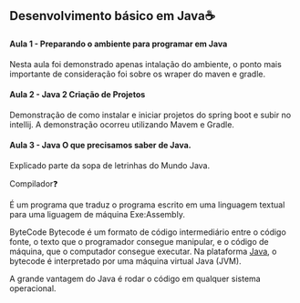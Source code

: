 ## Desenvolvimento básico em Java:coffee:

#### Aula 1 - Preparando o ambiente para programar em Java

Nesta aula foi demonstrado apenas intalação do ambiente, o ponto mais importante de consideração foi sobre os wraper do maven e gradle.

#### Aula 2 - Java 2 Criação de Projetos

Demonstração de como instalar e iniciar projetos do spring boot e subir no intellij.
A demonstração ocorreu utilizando Mavem e Gradle.

#### Aula 3 - Java O que precisamos saber de Java.

Explicado parte da sopa de letrinhas do Mundo Java.

Compilador:question:

É um programa que traduz o programa escrito em uma linguagem textual para uma liguagem de máquina Exe:Assembly.

ByteCode
Bytecode é um formato de código intermediário entre o código fonte, o texto que o programador consegue manipular, e o código de máquina, que o computador consegue executar.
Na plataforma [Java](https://www.dca.fee.unicamp.br/cursos/PooJava/javaenv/bytecode.htmlhttps:/), o bytecode é interpretado por uma máquina virtual Java (JVM).

A grande vantagem do Java é rodar o código em qualquer sistema operacional.
